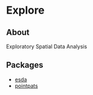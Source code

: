 # Explore

## About
Exploratory Spatial Data Analysis


## Packages

- [esda](https://github.com/pysal/esda)
- [pointpats](https://github.com/pysal/pointpats)
